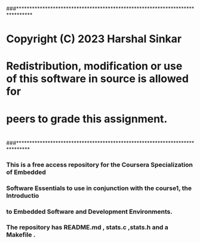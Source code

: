 ###******************************************************************************
# Copyright (C) 2023 Harshal Sinkar
#
# Redistribution, modification or use of this software in source is allowed for
# peers to grade this assignment.
#
###*****************************************************************************


### This is a free access repository for the Coursera Specialization of Embedded
### Software Essentials to use in conjunction with the course1, the Introductio
### to Embedded Software and Development Environments.

### The repository has README.md , stats.c ,stats.h and a Makefile .

